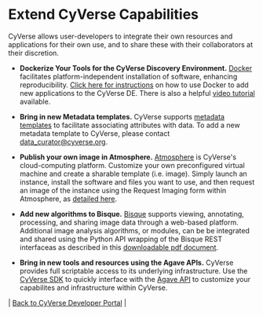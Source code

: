 # Extend CyVerse Capabilities

CyVerse allows user-developers to integrate their own resources and applications for their own use, and to share these with their collaborators at their discretion.

* **Dockerize Your Tools for the CyVerse Discovery Environment.** [Docker](https://www.docker.com/) facilitates platform-independent installation of software, enhancing reproducibility.  [Click here for instructions](https://wiki.cyverse.org/wiki/display/DEmanual/Dockerizing+Your+Tools+for+the+CyVerse+Discovery+Environment) on how to use Docker to add new applications to the CyVerse DE.  There is also a helpful [video tutorial](https://wiki.cyverse.org/wiki/display/Events/Focus+Forum+Webinar+-+Using+Docker+to+Bring+Tools+into+the+Discovery+Environment) available.

* **Bring in new Metadata templates.** CyVerse supports [metadata templates](https://pods.iplantcollaborative.org/wiki/display/DEmanual/Using+Metadata+in+the+DE) to facilitate associating attributes with data.  To add a new metadata template to CyVerse, please contact data_curator@cyverse.org.

* **Publish your own image in Atmosphere.**
[Atmosphere](https://atmo.cyverse.org/) is CyVerse's cloud-computing platform. 
Customize your own preconfigured virtual machine and create a sharable template (i.e. image).
Simply launch an instance, install the software and 
files you want to use, and then request an image of the instance 
using the Request Imaging form within Atmosphere, as [detailed here](https://pods.iplantcollaborative.org/wiki/display/atmman/Requesting+an+Image+of+an+Instance).

* **Add new algorithms to Bisque.**
[Bisque](https://bisque.cyverse.org) supports viewing, annotating, processing, 
and sharing image data through a web-based platform. 
Additional image analysis algorithms, or modules, can be be integrated and shared 
using the Python API wrapping of the Bisque REST interfaceas as described in this [downloadable pdf document](https://wiki.cyverse.org/wiki/download/attachments/22675956/BisqueOverviewModules.pdf).

* **Bring in new tools and resources using the Agave APIs.**
CyVerse provides full scriptable access to its underlying infrastructure.  Use the [CyVerse SDK](cyversesdk.md) to quickly interface with the [Agave API](https://www.agaveapi.co) to customize your capabilites and infrastructure within CyVerse.

| [Back to CyVerse Developer Portal](../index.md) |
